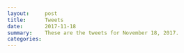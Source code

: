 ```yaml
---
layout:     post
title:      Tweets
date:       2017-11-18
summary:    These are the tweets for November 18, 2017.
categories:
---
```


